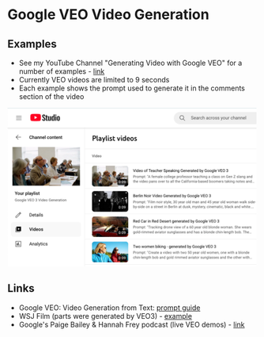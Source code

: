 # Google VEO  Video Generation

## Examples

- See my YouTube Channel "Generating Video with Google VEO" for a number of examples - [link](https://studio.youtube.com/playlist/PL4Q4HssKcxYtq21IP2SVVQwTtYKn7Gv29/videos)
- Currently VEO videos are limited to 9 seconds
- Each example shows the prompt used to generate it in the comments section of the video
  
<kbd><img src="https://github.com/lynnlangit/gcp-essentials/blob/master/7_sample_data/images/veo3-playlist.png" width=800></kbd>
  
## Links

- Google VEO: Video Generation from Text: [prompt guide](https://cloud.google.com/vertex-ai/generative-ai/docs/video/video-gen-prompt-guide)
- WSJ Film (parts were generated by VEO3) - [example](https://www.youtube.com/watch?v=US2gO7UYEfY)
- Google's Paige Bailey & Hannah Frey podcast (live VEO demos) - [link](https://www.youtube.com/watch?v=1O27hf17BaY)

